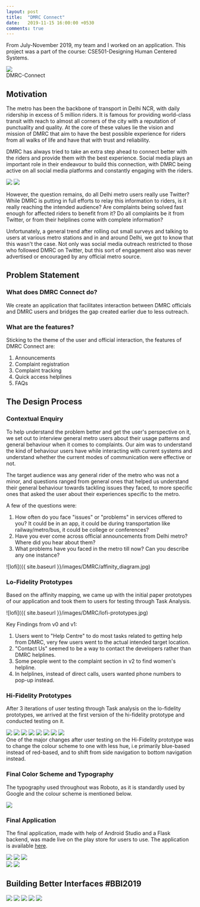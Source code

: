 ```yaml
---
layout: post
title:  "DMRC Connect"
date:   2019-11-15 16:00:00 +0530
comments: true
---
```


From July-November 2019, my team and I worked on an application. This project was a part of the course: CSE501-Designing Human Centered Systems.

<div class="container">
  <img class="logo" src="{{ site.baseurl }}/images/DMRC/logo.png">  <br>
  DMRC-Connect
</div>

## Motivation
The metro has been the backbone of transport in Delhi NCR, with daily ridership in excess of 5 million riders. It is famous for providing world-class transit with reach to almost all corners of the city with a reputation of punctuality and quality. At the core of these values lie the vision and mission of DMRC that aim to have the best possible experience for riders from all walks of life and have that with trust and reliability.

DMRC has always tried to take an extra step ahead to connect better with the riders and provide them with the best experience. Social media plays an important role in their endeavour to build this connection, with DMRC being active on all social media platforms and constantly engaging with the riders.  
<div class="container">
  <img class="tweets" src="{{ site.baseurl }}/images/DMRC/6_q_r.png">
  <img class="tweets" src="{{ site.baseurl }}/images/DMRC/7_q_r.png">
</div>

However, the question remains, do all Delhi metro users really use Twitter? While DMRC is putting in full efforts to relay this information to riders, is it really reaching the intended audience? Are complaints being solved fast enough for affected riders to benefit from it? Do all complaints be it from Twitter, or from their helplines come with complete information?

Unfortunately, a general trend after rolling out small surveys and talking to users at various metro stations and in and around Delhi, we got to know that this wasn't the case. Not only was social media outreach restricted to those who followed DMRC on Twitter, but this sort of engagement also was never advertised or encouraged by any official metro source.  

## Problem Statement

### What does DMRC Connect do? 
We create an application that facilitates interaction between DMRC officials and DMRC users and bridges the gap created earlier due to less outreach.

### What are the features?

Sticking to the theme of the user and official interaction, the features of DMRC Connect are:
1. Announcements
2. Complaint registration
3. Complaint tracking
4. Quick access helplines
5. FAQs

## The Design Process

### Contextual Enquiry
To help understand the problem better and get the user's perspective on it, we set out to interview general metro users about their usage patterns and general behaviour when it comes to complaints. Our aim was to understand the kind of behaviour users have while interacting with current systems and understand whether the current modes of communication were effective or not.

The target audience was any general rider of the metro who was not a minor, and questions ranged from general ones that helped us understand their general behaviour towards tackling issues they faced, to more specific ones that asked the user about their experiences specific to the metro.

A few of the questions were:
1. How often do you face "issues" or "problems" in services offered to you? It could be in an app, it could be during transportation like railway/metro/bus, it could be college or conferences?
2. Have you ever come across official announcements from Delhi metro? Where did you hear about them?
3. What problems have you faced in the metro till now? Can you describe any one instance? 

![lofi]({{ site.baseurl }}/images/DMRC/affinity_diagram.jpg)

### Lo-Fidelity Prototypes

Based on the affinity mapping, we came up with the initial paper prototypes of our application and took them to users for testing through Task Analysis.

![lofi]({{ site.baseurl }}/images/DMRC/lofi-prototypes.jpg)

Key Findings from v0 and v1:
1. Users went to "Help Centre" to do most tasks related to getting help from DMRC, very few users went to the actual intended target location.
2. "Contact Us" seemed to be a way to contact the developers rather than DMRC helplines.
3. Some people went to the complaint section in v2 to find women's helpline.
4. In helplines, instead of direct calls, users wanted phone numbers to pop-up instead.

### Hi-Fidelity Prototypes

After 3 iterations of user testing through Task analysis on the lo-fidelity prototypes, we arrived at the first version of the hi-fidelity prototype and conducted testing on it.   

<div class="container">
  <img class="final-app" src="{{ site.baseurl }}/images/DMRC/hi-fed/1.png">
  <img class="final-app" src="{{ site.baseurl }}/images/DMRC/hi-fed/2.png">
  <img class="final-app" src="{{ site.baseurl }}/images/DMRC/hi-fed/3.png">
  <img class="final-app" src="{{ site.baseurl }}/images/DMRC/hi-fed/4.png">
  <img class="final-app" src="{{ site.baseurl }}/images/DMRC/hi-fed/5.png">
  <img class="final-app" src="{{ site.baseurl }}/images/DMRC/hi-fed/6.png">
  <img class="final-app" src="{{ site.baseurl }}/images/DMRC/hi-fed/7.png">
  <img class="final-app" src="{{ site.baseurl }}/images/DMRC/hi-fed/8.png">
</div>
One of the major changes after user testing on the Hi-Fidelity prototype was to change the colour scheme to one with less hue, i.e primarily blue-based instead of red-based, and to shift from side navigation to bottom navigation instead.

### Final Color Scheme and Typography

The typography used throughout was Roboto, as it is standardly used by Google and the colour scheme is mentioned below.

<img class="colorscheme" src="{{ site.baseurl }}/images/DMRC/color-scheme.jpg">

### Final Application

The final application, made with help of Android Studio and a Flask backend, was made live on the play store for users to use. The application is available [here](https://bit.ly/2NVhIEV).  

<div class="container">
  <img class="final-app" src="{{ site.baseurl }}/images/DMRC/final-app/1.webp">
  <img class="final-app" src="{{ site.baseurl }}/images/DMRC/final-app/2.webp">
  <img class="final-app" src="{{ site.baseurl }}/images/DMRC/final-app/3.webp">
  <br>
  <img class="final-app" src="{{ site.baseurl }}/images/DMRC/final-app/4.webp">
  <img class="final-app" src="{{ site.baseurl }}/images/DMRC/final-app/5.webp">
</div>

## Building Better Interfaces #BBI2019 

<div class="container">
  <img class="group-pic" src="{{ site.baseurl }}/images/DMRC/BBI/them-bois.jpg">
  
  <img class="station" src="{{ site.baseurl }}/images/DMRC/BBI/bbi-station.jpg">
  <img class="prop" src="{{ site.baseurl }}/images/DMRC/BBI/bbi-mainprop.jpg">

  <img class="director" src="{{ site.baseurl }}/images/DMRC/BBI/director.jpg">

  <img class="with-pk" src="{{ site.baseurl }}/images/DMRC/BBI/with-pk.jpg">
</div>